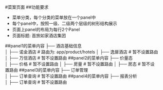 #菜案页面
##功能要求
- 菜单分类，每个分类的菜单放在一个panel中
- 每个panel中，按照一级、二级两个层级的树形结构展示
- 页面上panel的布局为每行2个Panel
- 页面标题: 首旅如家酒店集团

##panel1的菜单内容
├── 酒店基础信息                      
│   ├── 诺金酒店   # 路由为: app/product/hotels
│   ├── 逸扉酒店   # 暂不设置路由
│   ├── 万信酒店   # 暂不设置路由
##panel2的菜单内容
├── 价量态                      
│   ├── 价格   # 暂不设置路由
│   ├── 房量   # 暂不设置路由
│   ├── 房态   # 暂不设置路由
##panel3的菜单内容
├── 订单管理                      
│   ├── 订单查询   # 暂不设置路由
##panel4的菜单内容
├── 报表分析                     
│   ├── 订单查询   # 暂不设置路由



